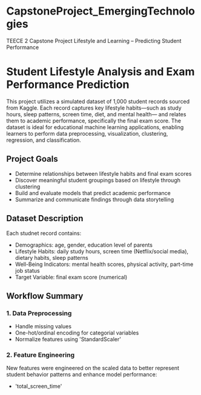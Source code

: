# CapstoneProject_EmergingTechnologies
TEECE 2 Capstone Project Lifestyle and Learning – Predicting Student Performance
# Student Lifestyle Analysis and Exam Performance Prediction

This project utilizes a simulated dataset of 1,000 student records sourced from Kaggle. Each record captures key lifestyle habits—such as study hours, sleep patterns, screen time, diet, and mental health— and relates them to academic performance, specifically the final exam score. The dataset is ideal for educational machine learning applications, enabling learners to perform data preprocessing, visualization, clustering, regression, and classification.

## Project Goals
- Determine relationships between lifestyle habits and final exam scores
- Discover meaningful student groupings based on lifestyle through clustering
- Build and evaluate models that predict academic performance
- Summarize and communicate findings through data storytelling

## Dataset Description
Each studnet record contains:
- Demographics: age, gender, education level of parents
- Lifestyle Habits: daily study hours, screen time (Netflix/social media), dietary habits, sleep patterns
- Well-Being Indicators: mental health scores, physical activity, part-time job status
- Target Variable: final exam score (numerical)

## Workflow Summary
### 1. Data Preprocessing
- Handle missing values
- One-hot/ordinal encoding for categorial variables
- Normalize features using 'StandardScaler'

### 2. Feature Engineering
New features were engineered on the scaled data to better represent student behavior patterns and enhance model performance:
- 'total_screen_time'
